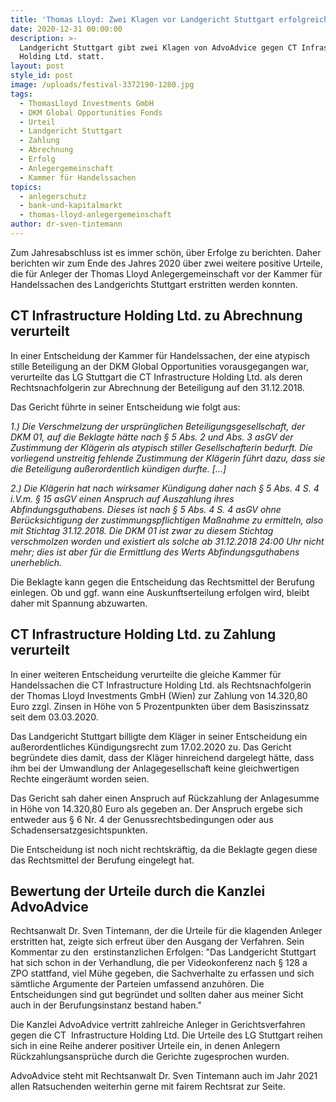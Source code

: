 ```yaml
---
title: 'Thomas Lloyd: Zwei Klagen vor Landgericht Stuttgart erfolgreich.'
date: 2020-12-31 00:00:00
description: >-
  Landgericht Stuttgart gibt zwei Klagen von AdvoAdvice gegen CT Infrastructure
  Holding Ltd. statt.
layout: post
style_id: post
image: /uploads/festival-3372190-1280.jpg
tags:
  - ThomasLloyd Investments GmbH
  - DKM Global Opportunities Fonds
  - Urteil
  - Landgericht Stuttgart
  - Zahlung
  - Abrechnung
  - Erfolg
  - Anlegergemeinschaft
  - Kammer für Handelssachen
topics:
  - anlegerschutz
  - bank-und-kapitalmarkt
  - thomas-lloyd-anlegergemeinschaft
author: dr-sven-tintemann
---
```


Zum Jahresabschluss ist es immer schön, über Erfolge zu berichten. Daher berichten wir zum Ende des Jahres 2020 über zwei weitere positive Urteile, die für Anleger der Thomas Lloyd Anlegergemeinschaft vor der Kammer für Handelssachen des Landgerichts Stuttgart erstritten werden konnten.&nbsp;

## CT Infrastructure Holding Ltd. zu Abrechnung verurteilt

In einer Entscheidung der Kammer für Handelssachen, der eine atypisch stille Beteiligung an der DKM Global Opportunities vorausgegangen war, verurteilte das LG Stuttgart die CT Infrastructure Holding Ltd. als deren Rechtsnachfolgerin zur Abrechnung der Beteiligung auf den 31.12.2018.&nbsp;

Das Gericht führte in seiner Entscheidung wie folgt aus:&nbsp;

*1\.) Die Verschmelzung der ursprünglichen Beteiligungsgesellschaft, der DKM 01, auf die Beklagte hätte nach &sect; 5 Abs. 2 und Abs. 3 asGV der Zustimmung der Klägerin als atypisch stiller Gesellschafterin bedurft. Die vorliegend unstreitig fehlende Zustimmung der Klägerin führt dazu, dass sie die Beteiligung au&szlig;erordentlich kündigen durfte. \[…\]*

*2\.) Die Klägerin hat nach wirksamer Kündigung daher nach &sect; 5 Abs. 4 S. 4 i.V.m. &sect; 15 asGV einen Anspruch auf Auszahlung ihres Abfindungsguthabens. Dieses ist nach &sect; 5 Abs. 4 S. 4 asGV ohne Berücksichtigung der zustimmungspflichtigen Ma&szlig;nahme zu ermitteln, also mit Stichtag 31.12.2018. Die DKM 01 ist zwar zu diesem Stichtag verschmolzen worden und existiert als solche ab 31.12.2018 24:00 Uhr nicht mehr; dies ist aber für die Ermittlung des Werts Abfindungsguthabens unerheblich.*

Die Beklagte kann gegen die Entscheidung das Rechtsmittel der Berufung einlegen. Ob und ggf. wann eine Auskunftserteilung erfolgen wird, bleibt daher mit Spannung abzuwarten.&nbsp;

## CT Infrastructure Holding Ltd. zu Zahlung verurteilt

In einer weiteren Entscheidung verurteilte die gleiche Kammer für Handelssachen die CT Infrastructure Holding Ltd. als Rechtsnachfolgerin der Thomas Lloyd Investments GmbH (Wien) zur Zahlung von 14.320,80 Euro zzgl. Zinsen in Höhe von 5 Prozentpunkten über dem Basiszinssatz seit dem 03.03.2020.&nbsp;

Das Landgericht Stuttgart billigte dem Kläger in seiner Entscheidung ein au&szlig;erordentliches Kündigungsrecht zum 17.02.2020 zu. Das Gericht begründete dies damit, dass der Kläger hinreichend dargelegt hätte, dass ihm bei der Umwandlung der Anlagegesellschaft keine gleichwertigen Rechte eingeräumt worden seien.&nbsp;

Das Gericht sah daher einen Anspruch auf Rückzahlung der Anlagesumme in Höhe von 14.320,80 Euro als gegeben an. Der Anspruch ergebe sich entweder aus &sect; 6 Nr. 4 der Genussrechtsbedingungen oder aus Schadensersatzgesichtspunkten.&nbsp;

Die Entscheidung ist noch nicht rechtskräftig, da die Beklagte gegen diese das Rechtsmittel der Berufung eingelegt hat.&nbsp;

## Bewertung der Urteile durch die Kanzlei AdvoAdvice

Rechtsanwalt Dr. Sven Tintemann, der die Urteile für die klagenden Anleger erstritten hat, zeigte sich erfreut über den Ausgang der Verfahren. Sein Kommentar zu den&nbsp; erstinstanzlichen Erfolgen: "Das Landgericht Stuttgart hat sich schon in der Verhandlung, die per Videokonferenz nach &sect; 128 a ZPO stattfand, viel Mühe gegeben, die Sachverhalte zu erfassen und sich sämtliche Argumente der Parteien umfassend anzuhören. Die Entscheidungen sind gut begründet und sollten daher aus meiner Sicht auch in der Berufungsinstanz bestand haben."

Die Kanzlei AdvoAdvice vertritt zahlreiche Anleger in Gerichtsverfahren gegen die CT&nbsp; Infrastructure Holding Ltd. Die Urteile des LG Stuttgart reihen sich in eine Reihe anderer positiver Urteile ein, in denen Anlegern Rückzahlungsansprüche durch die Gerichte zugesprochen wurden.&nbsp;

AdvoAdvice steht mit Rechtsanwalt Dr. Sven Tintemann auch im Jahr 2021 allen Ratsuchenden weiterhin gerne mit fairem Rechtsrat zur Seite.&nbsp;
